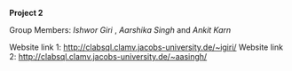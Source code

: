 **Project 2**

Group Members: *Ishwor Giri* , *Aarshika Singh* and *Ankit Karn*

Website link 1: http://clabsql.clamv.jacobs-university.de/~igiri/
Website link 2: http://clabsql.clamv.jacobs-university.de/~aasingh/
